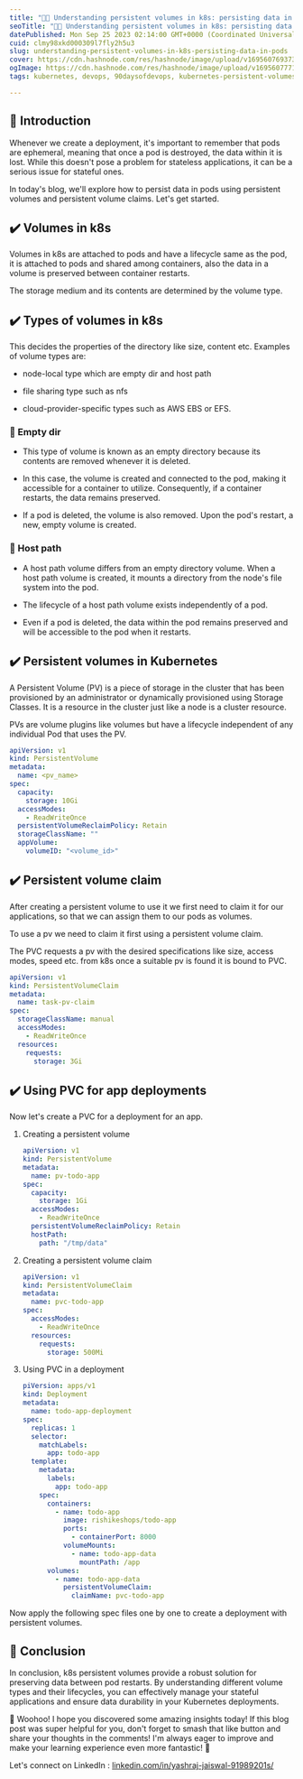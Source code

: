```yaml
---
title: "👨‍🏫 Understanding persistent volumes in k8s: persisting data in pods 📁"
seoTitle: "👨‍🏫 Understanding persistent volumes in k8s: persisting data in pods"
datePublished: Mon Sep 25 2023 02:14:00 GMT+0000 (Coordinated Universal Time)
cuid: clmy98xkd000309l7fly2h5u3
slug: understanding-persistent-volumes-in-k8s-persisting-data-in-pods
cover: https://cdn.hashnode.com/res/hashnode/image/upload/v1695607693733/842ded8b-6dc3-49bb-9e0e-e7090d6f3267.png
ogImage: https://cdn.hashnode.com/res/hashnode/image/upload/v1695607771107/27a654c4-f52e-4fbc-b410-425c3be84eee.png
tags: kubernetes, devops, 90daysofdevops, kubernetes-persistent-volumes, trainwithshubham

---
```


## 📍 Introduction

Whenever we create a deployment, it's important to remember that pods are ephemeral, meaning that once a pod is destroyed, the data within it is lost. While this doesn't pose a problem for stateless applications, it can be a serious issue for stateful ones.

In today's blog, we'll explore how to persist data in pods using persistent volumes and persistent volume claims. Let's get started.

## ✔️ Volumes in k8s

Volumes in k8s are attached to pods and have a lifecycle same as the pod, it is attached to pods and shared among containers, also the data in a volume is preserved between container restarts.

The storage medium and its contents are determined by the volume type.

## ✔️ Types of volumes in k8s

This decides the properties of the directory like size, content etc. Examples of volume types are:

* node-local type which are empty dir and host path
    
* file sharing type such as nfs
    
* cloud-provider-specific types such as AWS EBS or EFS.
    

### 🔸 Empty dir

* This type of volume is known as an empty directory because its contents are removed whenever it is deleted.
    
* In this case, the volume is created and connected to the pod, making it accessible for a container to utilize. Consequently, if a container restarts, the data remains preserved.
    
* If a pod is deleted, the volume is also removed. Upon the pod's restart, a new, empty volume is created.
    

### 🔸 Host path

* A host path volume differs from an empty directory volume. When a host path volume is created, it mounts a directory from the node's file system into the pod.
    
* The lifecycle of a host path volume exists independently of a pod.
    
* Even if a pod is deleted, the data within the pod remains preserved and will be accessible to the pod when it restarts.
    

## ✔️ Persistent volumes in Kubernetes

A Persistent Volume (PV) is a piece of storage in the cluster that has been provisioned by an administrator or dynamically provisioned using Storage Classes. It is a resource in the cluster just like a node is a cluster resource.

PVs are volume plugins like volumes but have a lifecycle independent of any individual Pod that uses the PV.

```yaml
apiVersion: v1
kind: PersistentVolume
metadata:
  name: <pv_name>
spec:
  capacity:
    storage: 10Gi
  accessModes:
    - ReadWriteOnce
  persistentVolumeReclaimPolicy: Retain
  storageClassName: ""
  appVolume:
    volumeID: "<volume_id>"
```

## ✔️ Persistent volume claim

After creating a persistent volume to use it we first need to claim it for our applications, so that we can assign them to our pods as volumes.

To use a pv we need to claim it first using a persistent volume claim.

The PVC requests a pv with the desired specifications like size, access modes, speed etc. from k8s once a suitable pv is found it is bound to PVC.

```yaml
apiVersion: v1
kind: PersistentVolumeClaim
metadata:
  name: task-pv-claim
spec:
  storageClassName: manual
  accessModes:
    - ReadWriteOnce
  resources:
    requests:
      storage: 3Gi
```

## ✔️ Using PVC for app deployments

Now let's create a PVC for a deployment for an app.

1. Creating a persistent volume
    
    ```yaml
    apiVersion: v1
    kind: PersistentVolume
    metadata:
      name: pv-todo-app
    spec:
      capacity:
        storage: 1Gi
      accessModes:
        - ReadWriteOnce
      persistentVolumeReclaimPolicy: Retain
      hostPath:
        path: "/tmp/data"
    ```
    
2. Creating a persistent volume claim
    
    ```yaml
    apiVersion: v1
    kind: PersistentVolumeClaim
    metadata:
      name: pvc-todo-app
    spec:
      accessModes:
        - ReadWriteOnce
      resources:
        requests:
          storage: 500Mi
    ```
    
3. Using PVC in a deployment
    
    ```yaml
    piVersion: apps/v1
    kind: Deployment
    metadata:
      name: todo-app-deployment
    spec:
      replicas: 1
      selector:
        matchLabels:
          app: todo-app
      template:
        metadata:
          labels:
            app: todo-app
        spec:
          containers:
            - name: todo-app
              image: rishikeshops/todo-app
              ports:
                - containerPort: 8000
              volumeMounts:
                - name: todo-app-data
                  mountPath: /app
          volumes:
            - name: todo-app-data
              persistentVolumeClaim:
                claimName: pvc-todo-app
    ```
    

Now apply the following spec files one by one to create a deployment with persistent volumes.

## 📍 Conclusion

In conclusion, k8s persistent volumes provide a robust solution for preserving data between pod restarts. By understanding different volume types and their lifecycles, you can effectively manage your stateful applications and ensure data durability in your Kubernetes deployments.

🎉 Woohoo! I hope you discovered some amazing insights today! If this blog post was super helpful for you, don't forget to smash that like button and share your thoughts in the comments! I'm always eager to improve and make your learning experience even more fantastic! 🚀

Let's connect on LinkedIn : [linkedin.com/in/yashraj-jaiswal-91989201s/](https://www.linkedin.com/in/yashraj-jaiswal-91989201s/)